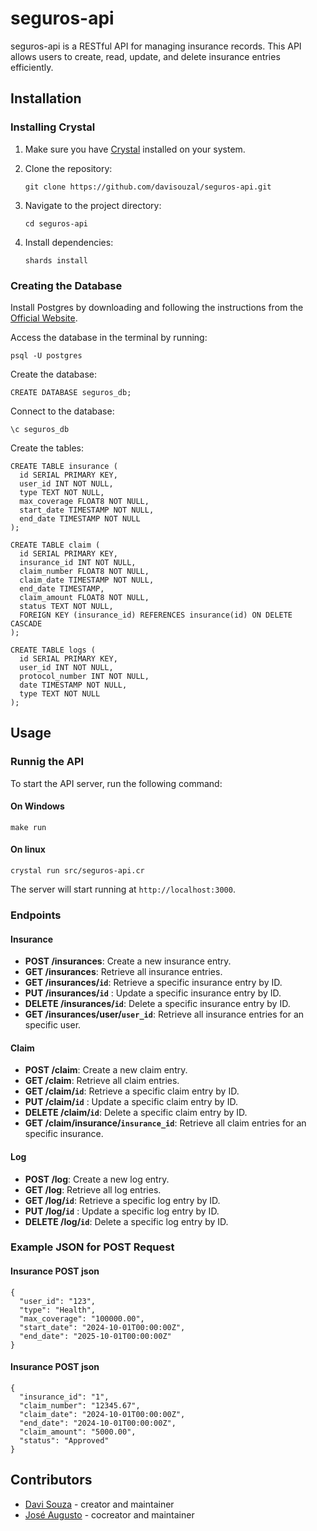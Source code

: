 # seguros-api

seguros-api is a RESTful API for managing insurance records. This API allows users to create, read, update, and delete insurance entries efficiently.

## Installation

### Installing Crystal

1. Make sure you have [Crystal](https://crystal-lang.org/install/) installed on your system.
2. Clone the repository:
   ```
   git clone https://github.com/davisouzal/seguros-api.git
   ``` 

3.  Navigate to the project directory:
        
    ```
    cd seguros-api
    ``` 
    
4.  Install dependencies:

    ```
    shards install
    ```

### Creating the Database

Install Postgres by downloading and following the instructions from the [Official Website](https://www.postgresql.org/download/). 

Access the database in the terminal by running:

```
psql -U postgres
```

Create the database:

```
CREATE DATABASE seguros_db;
```

Connect to the database:

```
\c seguros_db
```

Create the tables:

```
CREATE TABLE insurance (
  id SERIAL PRIMARY KEY,
  user_id INT NOT NULL,
  type TEXT NOT NULL,
  max_coverage FLOAT8 NOT NULL,
  start_date TIMESTAMP NOT NULL,
  end_date TIMESTAMP NOT NULL
);
```

```
CREATE TABLE claim (
  id SERIAL PRIMARY KEY,
  insurance_id INT NOT NULL,
  claim_number FLOAT8 NOT NULL,
  claim_date TIMESTAMP NOT NULL,
  end_date TIMESTAMP,
  claim_amount FLOAT8 NOT NULL,
  status TEXT NOT NULL,
  FOREIGN KEY (insurance_id) REFERENCES insurance(id) ON DELETE CASCADE
);
```

```
CREATE TABLE logs (
  id SERIAL PRIMARY KEY,
  user_id INT NOT NULL,
  protocol_number INT NOT NULL,
  date TIMESTAMP NOT NULL,
  type TEXT NOT NULL
);
```
    

## Usage


### Runnig the API

To start the API server, run the following command:


#### On Windows
```
make run
```

#### On linux

```
crystal run src/seguros-api.cr
```

The server will start running at `http://localhost:3000`.

### Endpoints

#### Insurance

-   **POST /insurances**: Create a new insurance entry.
-   **GET /insurances**: Retrieve all insurance entries.
-   **GET /insurances/`id`**: Retrieve a specific insurance entry by ID.
-   **PUT /insurances/`id`** : Update a specific insurance entry by ID.
-   **DELETE /insurances/`id`**: Delete a specific insurance entry by ID.
-   **GET /insurances/user/`user_id`**: Retrieve all insurance entries for an specific user.

#### Claim

-   **POST /claim**: Create a new claim entry.
-   **GET /claim**: Retrieve all claim entries.
-   **GET /claim/`id`**: Retrieve a specific claim entry by ID.
-   **PUT /claim/`id`** : Update a specific claim entry by ID.
-   **DELETE /claim/`id`**: Delete a specific claim entry by ID.
-   **GET /claim/insurance/`insurance_id`**: Retrieve all claim entries for an specific insurance.

#### Log

-   **POST /log**: Create a new log entry.
-   **GET /log**: Retrieve all log entries.
-   **GET /log/`id`**: Retrieve a specific log entry by ID.
-   **PUT /log/`id`** : Update a specific log entry by ID.
-   **DELETE /log/`id`**: Delete a specific log entry by ID.

### Example JSON for POST Request

#### Insurance POST json

```
{
  "user_id": "123",
  "type": "Health",
  "max_coverage": "100000.00",
  "start_date": "2024-10-01T00:00:00Z",
  "end_date": "2025-10-01T00:00:00Z"
}
``` 

#### Insurance POST json

```
{
  "insurance_id": "1",
  "claim_number": "12345.67",
  "claim_date": "2024-10-01T00:00:00Z",
  "end_date": "2024-10-01T00:00:00Z",
  "claim_amount": "5000.00",
  "status": "Approved"
}
```
## Contributors

-   [Davi Souza](https://github.com/davisouzal) - creator and maintainer
-   [José Augusto](https://github.com/jaofe) - cocreator and maintainer


